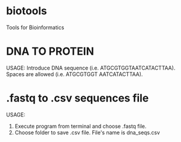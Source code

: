 # biotools
Tools for Bioinformatics

# DNA TO PROTEIN
USAGE:
Introduce DNA sequence (i.e. ATGCGTGGTAATCATACTTAA).
Spaces are allowed (i.e. ATGCGTGGT AATCATACTTAA).


# .fastq to .csv sequences file
USAGE:
1. Execute program from terminal and choose .fastq file.
2. Choose folder to save .csv file. File's name is dna_seqs.csv
